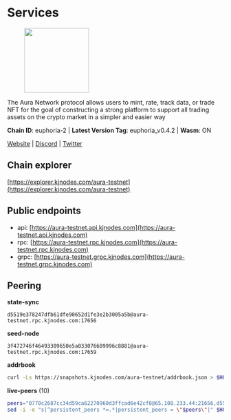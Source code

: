 # Services

<figure><img src="https://raw.githubusercontent.com/kj89/testnet_manuals/main/pingpub/logos/aura.png" width="150" alt=""><figcaption></figcaption></figure>

The Aura Network protocol allows users to mint, rate, track data,  or trade NFT for the goal of constructing a strong platform to  support all trading assets on the crypto market in a simpler and easier way

**Chain ID**: euphoria-2 | **Latest Version Tag**: euphoria_v0.4.2 | **Wasm**: ON

[Website](https://aura.network) | [Discord](https://discord.gg/hpvF5QcWRf) | [Twitter](https://twitter.com/AuraNetworkHQ)




## Chain explorer
[https://explorer.kjnodes.com/aura-testnet](https://explorer.kjnodes.com/aura-testnet)

## Public endpoints

* api: [https://aura-testnet.api.kjnodes.com](https://aura-testnet.api.kjnodes.com)
* rpc: [https://aura-testnet.rpc.kjnodes.com](https://aura-testnet.rpc.kjnodes.com)
* grpc: [https://aura-testnet.grpc.kjnodes.com](https://aura-testnet.grpc.kjnodes.com)

## Peering

**state-sync**

```text
d5519e378247dfb61dfe90652d1fe3e2b3005a5b@aura-testnet.rpc.kjnodes.com:17656
```

**seed-node**

```text
3f472746f46493309650e5a033076689996c8881@aura-testnet.rpc.kjnodes.com:17659
```

**addrbook**
```bash
curl -Ls https://snapshots.kjnodes.com/aura-testnet/addrbook.json > $HOME/.aura/config/addrbook.json
```

**live-peers** (10)
```bash
peers="0770c2687cc34d59ca62270960d3ffcad6e42cf8@65.108.233.44:21656,d5519e378247dfb61dfe90652d1fe3e2b3005a5b@65.109.68.190:17656,5b2758dfcbcbc19b9a0ee04c09008b67c98cd7d9@162.244.35.40:24656,b130852645cc3d7925cfccd14d97425a2260e7ec@65.109.82.106:19656,e874935eee84c8313dbb52ba497aed2d8d1f1245@65.108.237.231:27656,b91ee5c72905bc49beed2720bb882c923c68fbc9@65.108.142.47:21656,fdcc8f1ca406213d79947c5f38920a085ed90c0f@144.202.72.17:26676,2e1407476ad3566eb11ac92ad1df4782c7ba83dd@18.143.61.108:26656,7cad1bcb2ad777dba21840832341f2ce14bae1a5@5.75.174.126:26656,b2394ad608075aa405cdf4ab55e36376d93f7b1d@65.108.206.118:56656"
sed -i -e "s|^persistent_peers *=.*|persistent_peers = \"$peers\"|" $HOME/.aura/config/config.toml
```
